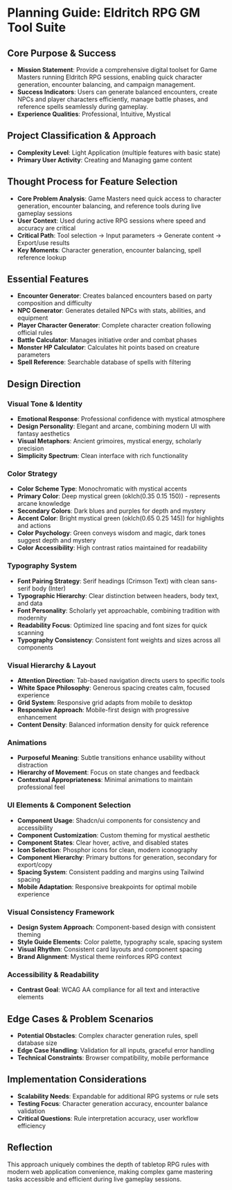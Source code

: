 # Planning Guide: Eldritch RPG GM Tool Suite

## Core Purpose & Success
- **Mission Statement**: Provide a comprehensive digital toolset for Game Masters running Eldritch RPG sessions, enabling quick character generation, encounter balancing, and campaign management.
- **Success Indicators**: Users can generate balanced encounters, create NPCs and player characters efficiently, manage battle phases, and reference spells seamlessly during gameplay.
- **Experience Qualities**: Professional, Intuitive, Mystical

## Project Classification & Approach
- **Complexity Level**: Light Application (multiple features with basic state)
- **Primary User Activity**: Creating and Managing game content

## Thought Process for Feature Selection
- **Core Problem Analysis**: Game Masters need quick access to character generation, encounter balancing, and reference tools during live gameplay sessions
- **User Context**: Used during active RPG sessions where speed and accuracy are critical
- **Critical Path**: Tool selection → Input parameters → Generate content → Export/use results
- **Key Moments**: Character generation, encounter balancing, spell reference lookup

## Essential Features
- **Encounter Generator**: Creates balanced encounters based on party composition and difficulty
- **NPC Generator**: Generates detailed NPCs with stats, abilities, and equipment
- **Player Character Generator**: Complete character creation following official rules
- **Battle Calculator**: Manages initiative order and combat phases
- **Monster HP Calculator**: Calculates hit points based on creature parameters
- **Spell Reference**: Searchable database of spells with filtering

## Design Direction

### Visual Tone & Identity
- **Emotional Response**: Professional confidence with mystical atmosphere
- **Design Personality**: Elegant and arcane, combining modern UI with fantasy aesthetics
- **Visual Metaphors**: Ancient grimoires, mystical energy, scholarly precision
- **Simplicity Spectrum**: Clean interface with rich functionality

### Color Strategy
- **Color Scheme Type**: Monochromatic with mystical accents
- **Primary Color**: Deep mystical green (oklch(0.35 0.15 150)) - represents arcane knowledge
- **Secondary Colors**: Dark blues and purples for depth and mystery
- **Accent Color**: Bright mystical green (oklch(0.65 0.25 145)) for highlights and actions
- **Color Psychology**: Green conveys wisdom and magic, dark tones suggest depth and mystery
- **Color Accessibility**: High contrast ratios maintained for readability

### Typography System
- **Font Pairing Strategy**: Serif headings (Crimson Text) with clean sans-serif body (Inter)
- **Typographic Hierarchy**: Clear distinction between headers, body text, and data
- **Font Personality**: Scholarly yet approachable, combining tradition with modernity
- **Readability Focus**: Optimized line spacing and font sizes for quick scanning
- **Typography Consistency**: Consistent font weights and sizes across all components

### Visual Hierarchy & Layout
- **Attention Direction**: Tab-based navigation directs users to specific tools
- **White Space Philosophy**: Generous spacing creates calm, focused experience
- **Grid System**: Responsive grid adapts from mobile to desktop
- **Responsive Approach**: Mobile-first design with progressive enhancement
- **Content Density**: Balanced information density for quick reference

### Animations
- **Purposeful Meaning**: Subtle transitions enhance usability without distraction
- **Hierarchy of Movement**: Focus on state changes and feedback
- **Contextual Appropriateness**: Minimal animations to maintain professional feel

### UI Elements & Component Selection
- **Component Usage**: Shadcn/ui components for consistency and accessibility
- **Component Customization**: Custom theming for mystical aesthetic
- **Component States**: Clear hover, active, and disabled states
- **Icon Selection**: Phosphor icons for clean, modern iconography
- **Component Hierarchy**: Primary buttons for generation, secondary for export/copy
- **Spacing System**: Consistent padding and margins using Tailwind spacing
- **Mobile Adaptation**: Responsive breakpoints for optimal mobile experience

### Visual Consistency Framework
- **Design System Approach**: Component-based design with consistent theming
- **Style Guide Elements**: Color palette, typography scale, spacing system
- **Visual Rhythm**: Consistent card layouts and component spacing
- **Brand Alignment**: Mystical theme reinforces RPG context

### Accessibility & Readability
- **Contrast Goal**: WCAG AA compliance for all text and interactive elements

## Edge Cases & Problem Scenarios
- **Potential Obstacles**: Complex character generation rules, spell database size
- **Edge Case Handling**: Validation for all inputs, graceful error handling
- **Technical Constraints**: Browser compatibility, mobile performance

## Implementation Considerations
- **Scalability Needs**: Expandable for additional RPG systems or rule sets
- **Testing Focus**: Character generation accuracy, encounter balance validation
- **Critical Questions**: Rule interpretation accuracy, user workflow efficiency

## Reflection
This approach uniquely combines the depth of tabletop RPG rules with modern web application convenience, making complex game mastering tasks accessible and efficient during live gameplay sessions.